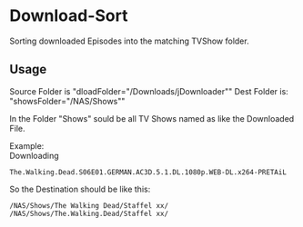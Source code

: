 # Download-Sort
Sorting downloaded Episodes into the matching TVShow folder.

Usage
----
Source Folder is  "dloadFolder="/Downloads/jDownloader""
Dest Folder is:   "showsFolder="/NAS/Shows""

In the Folder "Shows" sould be all TV Shows named as like the Downloaded File.

Example:	
Downloading
	
	The.Walking.Dead.S06E01.GERMAN.AC3D.5.1.DL.1080p.WEB-DL.x264-PRETAiL

So the Destination should be like this:
	
	/NAS/Shows/The Walking Dead/Staffel xx/
	/NAS/Shows/The.Walking.Dead/Staffel xx/
			
